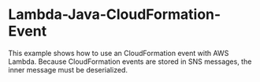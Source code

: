 # Lambda-Java-CloudFormation-Event

This example shows how to use an CloudFormation event with AWS Lambda. 
Because CloudFormation events are stored in SNS messages, the inner 
message must be deserialized. 
